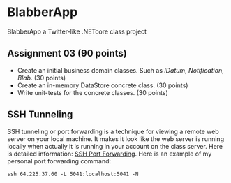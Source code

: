 # BlabberApp

BlabberApp a Twitter-like .NETcore class project

## Assignment 03 (90 points)

- Create an initial business domain classes.  Such as *IDatum*, *Notification*, *Blab*. (30 points)
- Create an in-memory DataStore concrete class. (30 points)
- Write unit-tests for the concrete classes. (30 points)

## SSH Tunneling

SSH tunneling or port forwarding is a technique for viewing a remote web server on your local machine.  It makes it look like the web server is running locally when actually it is running in your account on the class server.  Here is detailed information: [SSH Port Forwarding](https://www.ssh.com/ssh/tunneling/example).  Here is an example of my personal port forwarding command:

`ssh 64.225.37.60 -L 5041:localhost:5041 -N`
